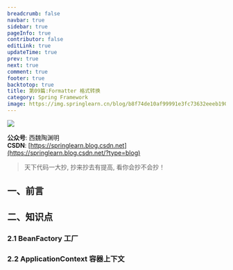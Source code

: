 ```yaml
---
breadcrumb: false
navbar: true
sidebar: true
pageInfo: true
contributor: false
editLink: true
updateTime: true
prev: true
next: true
comment: true
footer: true
backtotop: true
title: 第09篇:Formatter 格式转换
category: Spring Framework
image: https://img.springlearn.cn/blog/b8f74de10af99991e3fc73632eeeb190.png
---
```


![](https://img-blog.csdnimg.cn/img_convert/aa1d259419ff268edc2fe3088f940556.png)

**公众号**: 西魏陶渊明<br/>
**CSDN**: [https://springlearn.blog.csdn.net](https://springlearn.blog.csdn.net/?type=blog)<br/>

>天下代码一大抄, 抄来抄去有提高, 看你会抄不会抄！

## 一、前言


## 二、知识点

### 2.1 BeanFactory 工厂

### 2.2 ApplicationContext 容器上下文
